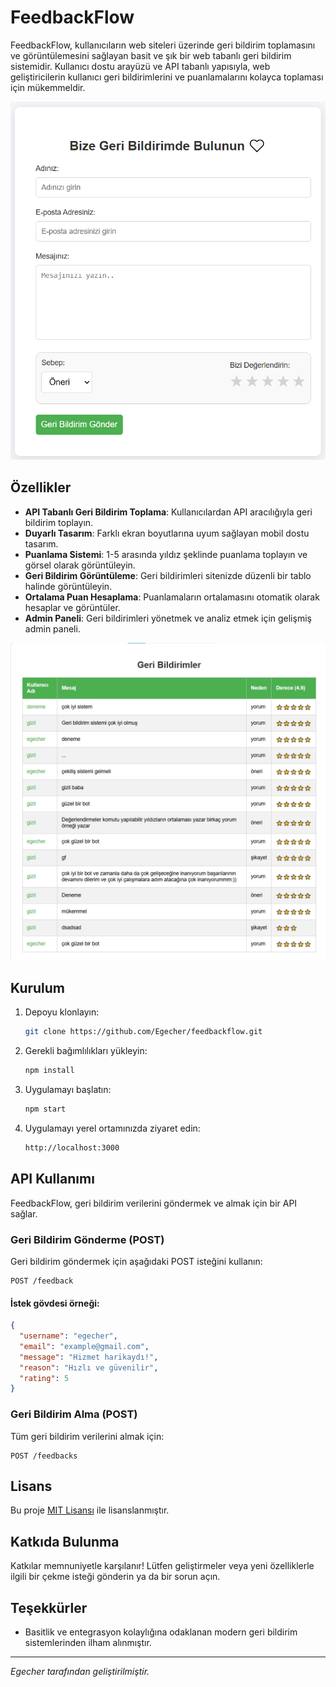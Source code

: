 # FeedbackFlow

FeedbackFlow, kullanıcıların web siteleri üzerinde geri bildirim toplamasını ve görüntülemesini sağlayan basit ve şık bir web tabanlı geri bildirim sistemidir. Kullanıcı dostu arayüzü ve API tabanlı yapısıyla, web geliştiricilerin kullanıcı geri bildirimlerini ve puanlamalarını kolayca toplaması için mükemmeldir.

![Geri Bildirim Sistemi](public/feedback-system.png)

## Özellikler

- **API Tabanlı Geri Bildirim Toplama**: Kullanıcılardan API aracılığıyla geri bildirim toplayın.
- **Duyarlı Tasarım**: Farklı ekran boyutlarına uyum sağlayan mobil dostu tasarım.
- **Puanlama Sistemi**: 1-5 arasında yıldız şeklinde puanlama toplayın ve görsel olarak görüntüleyin.
- **Geri Bildirim Görüntüleme**: Geri bildirimleri sitenizde düzenli bir tablo halinde görüntüleyin.
- **Ortalama Puan Hesaplama**: Puanlamaların ortalamasını otomatik olarak hesaplar ve görüntüler.
- **Admin Paneli**: Geri bildirimleri yönetmek ve analiz etmek için gelişmiş admin paneli. 

![Admin Panel](admin-panel.png)

## Kurulum

1. Depoyu klonlayın:
   ```bash
   git clone https://github.com/Egecher/feedbackflow.git
   ```

2. Gerekli bağımlılıkları yükleyin:
   ```bash
   npm install
   ```

3. Uygulamayı başlatın:
   ```bash
   npm start
   ```

4. Uygulamayı yerel ortamınızda ziyaret edin:
   ```bash
   http://localhost:3000
   ```

## API Kullanımı

FeedbackFlow, geri bildirim verilerini göndermek ve almak için bir API sağlar.

### Geri Bildirim Gönderme (POST)

Geri bildirim göndermek için aşağıdaki POST isteğini kullanın:

```
POST /feedback
```

#### İstek gövdesi örneği:
```json
{
  "username": "egecher",
  "email": "example@gmail.com",
  "message": "Hizmet harikaydı!",
  "reason": "Hızlı ve güvenilir",
  "rating": 5
}
```

### Geri Bildirim Alma (POST)

Tüm geri bildirim verilerini almak için:
```
POST /feedbacks
```

## Lisans

Bu proje [MIT Lisansı](LICENSE) ile lisanslanmıştır.

## Katkıda Bulunma

Katkılar memnuniyetle karşılanır! Lütfen geliştirmeler veya yeni özelliklerle ilgili bir çekme isteği gönderin ya da bir sorun açın.

## Teşekkürler

- Basitlik ve entegrasyon kolaylığına odaklanan modern geri bildirim sistemlerinden ilham alınmıştır.

---

*Egecher tarafından geliştirilmiştir.*